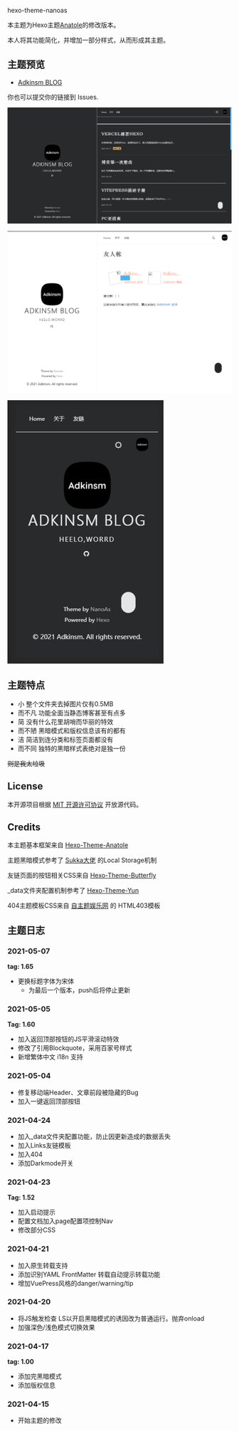 hexo-theme-nanoas

本主题为Hexo主题[Anatole](https://github.com/Ben02/hexo-theme-Anatole)的修改版本。

本人将其功能简化，并增加一部分样式，从而形成其主题。

## 主题预览

- [Adkinsm BLOG](https://www.adkinsm.top/)

 你也可以提交你的链接到 Issues.



![预览](./img-md/home.png)

![预览](./img-md/links.png)

![预览](./img-md/mobile.png)

## 主题特点

- 小       整个文件夹去掉图片仅有0.5MB
- 而不凡    功能全面当静态博客甚至有点多
- 简       没有什么花里胡哨而华丽的特效
- 而不陋    黑暗模式和版权信息该有的都有
- 洁       简洁到连分类和标签页面都没有
- 而不同    独特的黑暗样式表绝对是独一份 

~~则是我太垃圾~~

## License

本开源项目根据 [MIT 开源许可协议](./LICENCE) 开放源代码。

## Credits

本主题基本框架来自 [Hexo-Theme-Anatole](https://github.com/Ben02/hexo-theme-Anatole)

主题黑暗模式参考了 [Sukka大佬](https://blog.skk.moe/post/hello-darkmode-my-old-friend/) 的Local Storage机制

友链页面的按钮相关CSS来自 [Hexo-Theme-Butterfly](https://github.com/jerryc127/hexo-theme-butterfly)

_data文件夹配置机制参考了 [Hexo-Theme-Yun](https://github.com/YunYouJun/hexo-theme-yun)

404主题模板CSS来自 [自主题娱乐网](http://www.zitheme.com) 的 HTML403模板

## 主题日志

### 2021-05-07 

**tag: 1.65**

- 更换标题字体为宋体
  - 为最后一个版本，push后将停止更新

### 2021-05-05

**Tag: 1.60**

- 加入返回顶部按钮的JS平滑滚动特效
- 修改了引用Blockquote，采用百家号样式
- 新增繁体中文 i18n 支持

### 2021-05-04

- 修复移动端Header、文章前段被隐藏的Bug
- 加入一键返回顶部按钮

### 2021-04-24

- 加入_data文件夹配置功能，防止因更新造成的数据丢失
- 加入Links友链模板
- 加入404
- 添加Darkmode开关

### 2021-04-23

**Tag: 1.52**

- 加入启动提示
- 配置文档加入page配置项控制Nav
- 修改部分CSS

### 2021-04-21

- 加入原生转载支持
- 添加识别YAML FrontMatter 转载自动提示转载功能
- 增加VuePress风格的danger/warning/tip

### 2021-04-20

- 将JS触发检查 LS以开启黑暗模式的诱因改为普通运行。抛弃onload
- 加强深色/浅色模式切换效果

### 2021-04-17

**tag: 1.00**

- 添加完黑暗模式
- 添加版权信息

### 2021-04-15

- 开始主题的修改
